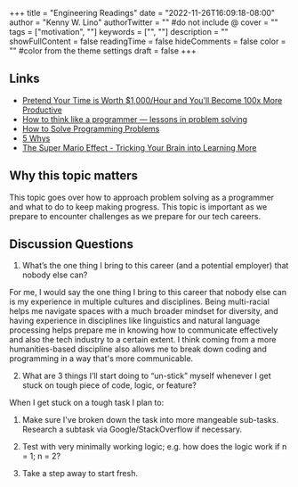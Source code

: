 +++
title = "Engineering Readings"
date = "2022-11-26T16:09:18-08:00"
author = "Kenny W. Lino"
authorTwitter = "" #do not include @
cover = ""
tags = ["motivation", ""]
keywords = ["", ""]
description = ""
showFullContent = false
readingTime = false
hideComments = false
color = "" #color from the theme settings
draft = false
+++

## Links

- [Pretend Your Time is Worth $1,000/Hour and You’ll Become 100x More Productive](https://anthony-moore.medium.com/pretend-your-time-is-worth-1-000-hour-and-youll-become-100x-more-productive-6ab2302b8e8c)
- [How to think like a programmer — lessons in problem solving](https://www.freecodecamp.org/news/how-to-think-like-a-programmer-lessons-in-problem-solving-d1d8bf1de7d2)
- [How to Solve Programming Problems](https://simpleprogrammer.com/solving-problems-breaking-it-down/)
- [5 Whys](https://www.mindtools.com/a3mi00v/5-whys)
- [The Super Mario Effect - Tricking Your Brain into Learning More](https://www.youtube.com/watch?v=9vJRopau0g0)

## Why this topic matters

This topic goes over how to approach problem solving as a programmer and what to do to keep making progress. This topic is important as we prepare to encounter challenges as we prepare for our tech careers.

## Discussion Questions

1. What’s the one thing I bring to this career (and a potential employer) that nobody else can?

For me, I would say the one thing I bring to this career that nobody else can is my experience in multiple cultures and disciplines. Being multi-racial helps me navigate spaces with a much broader mindset for diversity, and having experience in disciplines like linguistics and natural language processing helps prepare me in knowing how to communicate effectively and also the tech industry to a certain extent. I think coming from a more humanities-based discipline also allows me to break down coding and programming in a way that's more communicable.

2. What are 3 things I’ll start doing to “un-stick” myself whenever I get stuck on tough piece of code, logic, or feature?

When I get stuck on a tough task I plan to:

1. Make sure I've broken down the task into more mangeable sub-tasks. Research a subtask via Google/StackOverflow if necessary.

2. Test with very minimally working logic; e.g. how does the logic work if n = 1; n = 2?

3. Take a step away to start fresh.